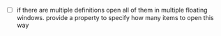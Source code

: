- ☐ if there are multiple definitions open all of them in multiple floating windows. provide a property to specify how many items to open this way
